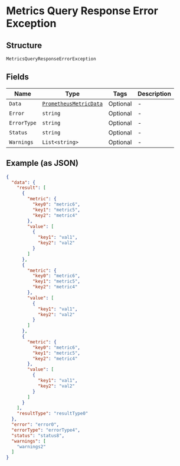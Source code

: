 
# Metrics Query Response Error Exception

## Structure

`MetricsQueryResponseErrorException`

## Fields

| Name | Type | Tags | Description |
|  --- | --- | --- | --- |
| `Data` | [`PrometheusMetricData`](../../doc/models/prometheus-metric-data.md) | Optional | - |
| `Error` | `string` | Optional | - |
| `ErrorType` | `string` | Optional | - |
| `Status` | `string` | Optional | - |
| `Warnings` | `List<string>` | Optional | - |

## Example (as JSON)

```json
{
  "data": {
    "result": [
      {
        "metric": {
          "key0": "metric6",
          "key1": "metric5",
          "key2": "metric4"
        },
        "value": [
          {
            "key1": "val1",
            "key2": "val2"
          }
        ]
      },
      {
        "metric": {
          "key0": "metric6",
          "key1": "metric5",
          "key2": "metric4"
        },
        "value": [
          {
            "key1": "val1",
            "key2": "val2"
          }
        ]
      },
      {
        "metric": {
          "key0": "metric6",
          "key1": "metric5",
          "key2": "metric4"
        },
        "value": [
          {
            "key1": "val1",
            "key2": "val2"
          }
        ]
      }
    ],
    "resultType": "resultType0"
  },
  "error": "error0",
  "errorType": "errorType4",
  "status": "status8",
  "warnings": [
    "warnings2"
  ]
}
```

